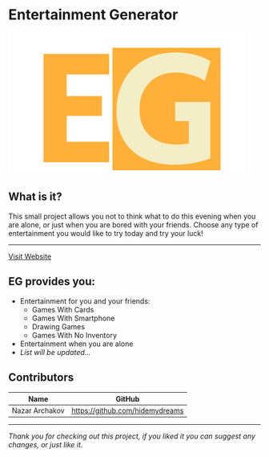 # **Entertainment Generator**

![Project Logo](img/logo.svg)

## What is it?

This small project allows you not to think what to do this evening when you are alone, or just when you are bored with your friends. Choose any type of entertainment you would like to try today and try your luck!

---

[Visit Website]()

## EG provides you:

- Entertainment for you and your friends:
  - Games With Cards
  - Games With Smartphone
  - Drawing Games
  - Games With No Inventory
- Entertainment when you are alone
- _List will be updated..._

## Contributors

| Name           | GitHub                          |
| -------------- | ------------------------------- |
| Nazar Archakov | https://github.com/hidemydreams |

---

_Thank you for checking out this project, if you liked it you can suggest any changes, or just like it._
